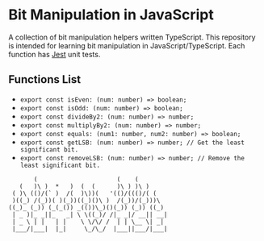 # Bit Manipulation in JavaScript
A collection of bit manipulation helpers written TypeScript.
This repository is intended for learning bit manipulation in JavaScript/TypeScript.
Each function has [Jest](https://jestjs.io/) unit tests.

## Functions List
- `export const isEven: (num: number) => boolean;`
- `export const isOdd: (num: number) => boolean;`
- `export const divideBy2: (num: number) => number;`
- `export const multiplyBy2: (num: number) => number;`
- `export const equals: (num1: number, num2: number) => boolean;`
- `export const getLSB: (num: number) => number; // Get the least significant bit.` 
- `export const removeLSB: (num: number) => number; // Remove the least significant bit.`


``` 
       (                      (    (         
   (   )\ )  *   )  (  (      )\ ) )\ )      
 ( )\ (()/(` )  /(  )\))(   '(()/((()/( (    
 )((_) /(_))( )(_))((_)()\ )  /(_))/(_)))\   
((_)_ (_)) (_(_()) _(())\_)()(_)) (_)) ((_)  
 | _ )|_ _||_   _| \ \((_)/ /|_ _|/ __|| __| 
 | _ \ | |   | |    \ \/\/ /  | | \__ \| _|  
 |___/|___|  |_|     \_/\_/  |___||___/|___| 
```  































































































































































































































































































































